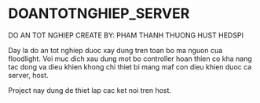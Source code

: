 # DOANTOTNGHIEP_SERVER

DO AN TOT NGHIEP
CREATE BY: 
PHAM THANH THUONG
HUST
HEDSPI

Day la do an tot nghiep duoc xay dung tren toan bo ma nguon cua floodlight. Voi muc dich xau dung mot bo controller hoan thien co kha nang tac dong va dieu khien khong chi thiet bi mang maf con dieu khien duoc ca server, host.

Project nay dung de thiet lap cac ket noi tren host.
